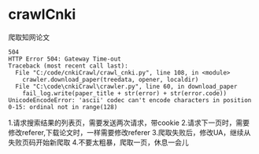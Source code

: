 # crawlCnki
爬取知网论文
```
504
HTTP Error 504: Gateway Time-out
Traceback (most recent call last):
  File "C:/code/cnkiCrawl/crawl_cnki.py", line 108, in <module>
    crawler.download_paper(treedata, opener, localdir)
  File "C:\code\cnkiCrawl\crawler.py", line 60, in download_paper
    fail_log.write(paper_title + str(error) + str(error.code))
UnicodeEncodeError: 'ascii' codec can't encode characters in position 0-15: ordinal not in range(128)
```

1.请求搜索结果的列表页，需要发送两次请求，带cookie
2.请求下一页时，需要修改referer,下载论文时，一样需要修改referer
3.爬取失败后，修改UA，继续从失败页码开始新爬取
4.不要太粗暴，爬取一页，休息一会儿



